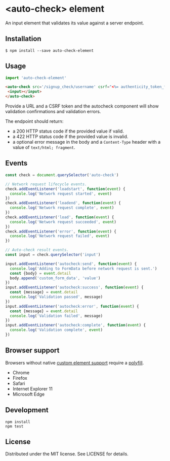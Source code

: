 # &lt;auto-check&gt; element

An input element that validates its value against a server endpoint.

## Installation

```
$ npm install --save auto-check-element
```

## Usage

```js
import 'auto-check-element'
```

```html
<auto-check src='/signup_check/username' csrf="<%= authenticity_token_for("/signup_check/username") %>">
 <input></input>
</auto-check>
```

Provide a URL and a CSRF token and the autocheck component will show validation confirmations and validation errors.

The endpoint should return:
 - a 200 HTTP status code if the provided value if valid.
 - a 422 HTTP status code if the provided value is invalid.
 - a optional error message in the body and a `Content-Type` header with a value of `text/html; fragment`.

## Events

```js
const check = document.querySelector('auto-check')

// Network request lifecycle events.
check.addEventListener('loadstart', function(event) {
  console.log('Network request started', event)
})
check.addEventListener('loadend', function(event) {
  console.log('Network request complete', event)
})
check.addEventListener('load', function(event) {
  console.log('Network request succeeded', event)
})
check.addEventListener('error', function(event) {
  console.log('Network request failed', event)
})

// Auto-check result events.
const input = check.querySelector('input')

input.addEventListener('autocheck:send', function(event) {
  console.log('Adding to FormData before network request is sent.')
  const {body} = event.detail
  body.append('custom_form_data', 'value')
})
input.addEventListener('autocheck:success', function(event) {
  const {message} = event.detail
  console.log('Validation passed', message)
})
input.addEventListener('autocheck:error', function(event) {
  const {message} = event.detail
  console.log('Validation failed', message)
})
input.addEventListener('autocheck:complete', function(event) {
  console.log('Validation complete', event)
})
```

## Browser support

Browsers without native [custom element support][support] require a [polyfill][].

- Chrome
- Firefox
- Safari
- Internet Explorer 11
- Microsoft Edge

[support]: https://caniuse.com/#feat=custom-elementsv1
[polyfill]: https://github.com/webcomponents/custom-elements

## Development

```
npm install
npm test
```

## License

Distributed under the MIT license. See LICENSE for details.
